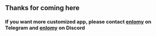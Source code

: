 ## Thanks for coming here

### If you want more customized app, please contact [enlomy](https://t.me/enlomy) on Telegram and [enlomy](https://discordapp.com/users/1074553493974691840) on Discord
<!--
**s0lb0t/s0lb0t** is a ✨ _special_ ✨ repository because its `README.md` (this file) appears on your GitHub profile.

Here are some ideas to get you started:

- 🔭 I’m currently working on ...
- 🌱 I’m currently learning ...
- 👯 I’m looking to collaborate on ...
- 🤔 I’m looking for help with ...
- 💬 Ask me about ...
- 📫 How to reach me: ...
- 😄 Pronouns: ...
- ⚡ Fun fact: ...
-->
